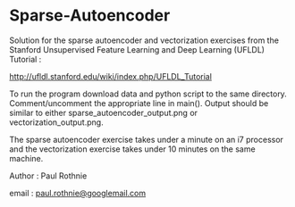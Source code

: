 Sparse-Autoencoder
==================

Solution for the sparse autoencoder and vectorization exercises from the Stanford Unsupervised Feature Learning and Deep Learning (UFLDL) Tutorial : 

http://ufldl.stanford.edu/wiki/index.php/UFLDL_Tutorial

To run the program download data and python script to the same directory.  Comment/uncomment the appropriate line in main().  Output should be similar to either sparse_autoencoder_output.png  or vectorization_output.png.

The sparse autoencoder exercise takes under a minute on an i7 processor and the vectorization exercise takes under 10 minutes on the same machine.

Author : Paul Rothnie

email : paul.rothnie@googlemail.com


